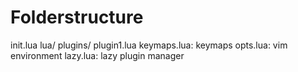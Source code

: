 # Folderstructure
init.lua
lua/
    plugins/
        plugin1.lua
    keymaps.lua: keymaps
    opts.lua: vim environment
    lazy.lua: lazy plugin manager
